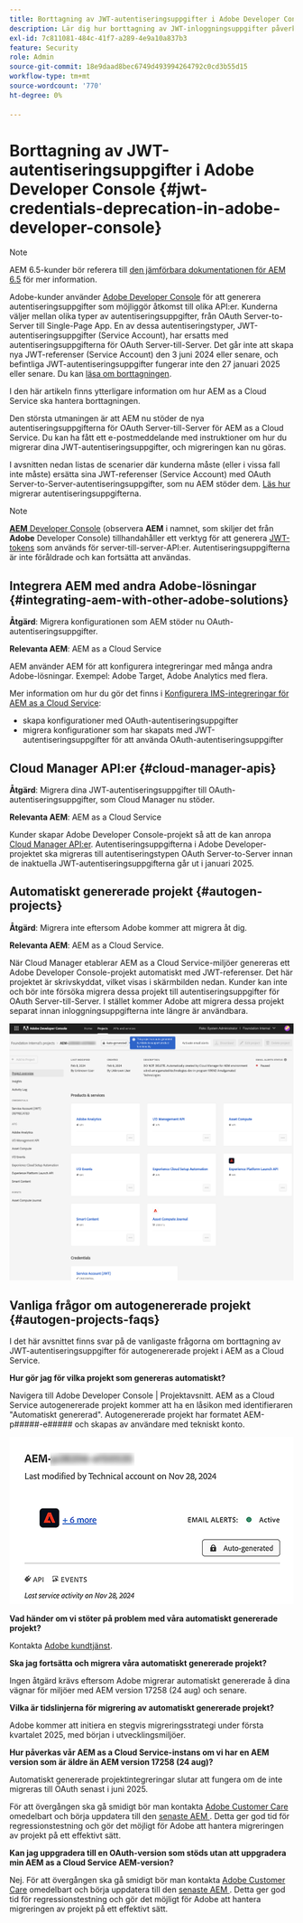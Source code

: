 ```yaml
---
title: Borttagning av JWT-autentiseringsuppgifter i Adobe Developer Console
description: Lär dig hur borttagning av JWT-inloggningsuppgifter påverkar AEM i Adobe Developer Console.
exl-id: 7c811081-484c-41f7-a289-4e9a10a837b3
feature: Security
role: Admin
source-git-commit: 18e9daad8bec6749d493994264792c0cd3b55d15
workflow-type: tm+mt
source-wordcount: '770'
ht-degree: 0%

---
```


# Borttagning av JWT-autentiseringsuppgifter i Adobe Developer Console {#jwt-credentials-deprecation-in-adobe-developer-console}

>[!NOTE]
>
>AEM 6.5-kunder bör referera till [den jämförbara dokumentationen för AEM 6.5](https://experienceleague.adobe.com/en/docs/experience-manager-65/content/security/jwt-credentials-deprecation-in-adobe-developer-console) för mer information.

Adobe-kunder använder [Adobe Developer Console](https://developer.adobe.com/console) för att generera autentiseringsuppgifter som möjliggör åtkomst till olika API:er. Kunderna väljer mellan olika typer av autentiseringsuppgifter, från OAuth Server-to-Server till Single-Page App. En av dessa autentiseringstyper, JWT-autentiseringsuppgifter (Service Account), har ersatts med autentiseringsuppgifterna för OAuth Server-till-Server. Det går inte att skapa nya JWT-referenser (Service Account) den 3 juni 2024 eller senare, och befintliga JWT-autentiseringsuppgifter fungerar inte den 27 januari 2025 eller senare. Du kan [läsa om borttagningen](https://developer.adobe.com/developer-console/docs/guides/authentication/ServerToServerAuthentication/migration/).

I den här artikeln finns ytterligare information om hur AEM as a Cloud Service ska hantera borttagningen.

Den största utmaningen är att AEM nu stöder de nya autentiseringsuppgifterna för OAuth Server-till-Server för AEM as a Cloud Service. Du kan ha fått ett e-postmeddelande med instruktioner om hur du migrerar dina JWT-autentiseringsuppgifter, och migreringen kan nu göras.

I avsnitten nedan listas de scenarier där kunderna måste (eller i vissa fall inte måste) ersätta sina JWT-referenser (Service Account) med OAuth Server-to-Server-autentiseringsuppgifter, som nu AEM stöder dem. [Läs hur](https://developer.adobe.com/developer-console/docs/guides/authentication/ServerToServerAuthentication/migration/#migration-overview) migrerar autentiseringsuppgifterna.

>[!NOTE]
>
>[**AEM** Developer Console](/help/implementing/developing/introduction/development-guidelines.md#crxde-lite-and-developer-console) (observera **AEM** i namnet, som skiljer det från **Adobe** Developer Console) tillhandahåller ett verktyg för att generera [JWT-tokens](/help/implementing/developing/introduction/generating-access-tokens-for-server-side-apis.md) som används för server-till-server-API:er. Autentiseringsuppgifterna är inte föråldrade och kan fortsätta att användas.

## Integrera AEM med andra Adobe-lösningar {#integrating-aem-with-other-adobe-solutions}

**Åtgärd**: Migrera konfigurationen som AEM stöder nu OAuth-autentiseringsuppgifter.

**Relevanta AEM**: AEM as a Cloud Service

AEM använder AEM för att konfigurera integreringar med många andra Adobe-lösningar. Exempel: Adobe Target, Adobe Analytics med flera.

Mer information om hur du gör det finns i [Konfigurera IMS-integreringar för AEM as a Cloud Service](/help/security/setting-up-ims-integrations-for-aem-as-a-cloud-service.md):

* skapa konfigurationer med OAuth-autentiseringsuppgifter
* migrera konfigurationer som har skapats med JWT-autentiseringsuppgifter för att använda OAuth-autentiseringsuppgifter

## Cloud Manager API:er {#cloud-manager-apis}

**Åtgärd**: Migrera dina JWT-autentiseringsuppgifter till OAuth-autentiseringsuppgifter, som Cloud Manager nu stöder.

**Relevanta AEM**: AEM as a Cloud Service

Kunder skapar Adobe Developer Console-projekt så att de kan anropa [Cloud Manager API:er](https://developer.adobe.com/experience-cloud/cloud-manager/guides/getting-started/create-api-integration/). Autentiseringsuppgifterna i Adobe Developer-projektet ska migreras till autentiseringstypen OAuth Server-to-Server innan de inaktuella JWT-autentiseringsuppgifterna går ut i januari 2025.

## Automatiskt genererade projekt {#autogen-projects}

**Åtgärd**: Migrera inte eftersom Adobe kommer att migrera åt dig.

**Relevanta AEM**: AEM as a Cloud Service.

När Cloud Manager etablerar AEM as a Cloud Service-miljöer genereras ett Adobe Developer Console-projekt automatiskt med JWT-referenser. Det här projektet är skrivskyddat, vilket visas i skärmbilden nedan. Kunder kan inte och bör inte försöka migrera dessa projekt till autentiseringsuppgifter för OAuth Server-till-Server. I stället kommer Adobe att migrera dessa projekt separat innan inloggningsuppgifterna inte längre är användbara.

![Automatiskt genererade projekt](/help/security/assets/jwt-deprecation-autogen-projects.png)

## Vanliga frågor om autogenererade projekt {#autogen-projects-faqs}

I det här avsnittet finns svar på de vanligaste frågorna om borttagning av JWT-autentiseringsuppgifter för autogenererade projekt i AEM as a Cloud Service.

**Hur gör jag för vilka projekt som genereras automatiskt?**

Navigera till Adobe Developer Console | Projektavsnitt.  AEM as a Cloud Service autogenererade projekt kommer att ha en låsikon med identifieraren &quot;Automatiskt genererad&quot;.  Autogenererade projekt har formatet AEM-p#####-e##### och skapas av användare med tekniskt konto.

![Autogenererade projekt](/help/security/assets/jwt-alert.png)

**Vad händer om vi stöter på problem med våra automatiskt genererade projekt?**

Kontakta [Adobe kundtjänst](https://helpx.adobe.com/ca/enterprise/using/support-for-experience-cloud.html).

**Ska jag fortsätta och migrera våra automatiskt genererade projekt?**

Ingen åtgärd krävs eftersom Adobe migrerar automatiskt genererade å dina vägnar för miljöer med AEM version 17258 (24 aug) och senare.

**Vilka är tidslinjerna för migrering av automatiskt genererade projekt?**

Adobe kommer att initiera en stegvis migreringsstrategi under första kvartalet 2025, med början i utvecklingsmiljöer.

**Hur påverkas vår AEM as a Cloud Service-instans om vi har en AEM version som är äldre än AEM version 17258 (24 aug)?**

Automatiskt genererade projektintegreringar slutar att fungera om de inte migreras till OAuth senast i juni 2025.

För att övergången ska gå smidigt bör man kontakta [Adobe Customer Care](https://helpx.adobe.com/ca/enterprise/using/support-for-experience-cloud.html) omedelbart och börja uppdatera till den [senaste AEM ](https://experienceleague.adobe.com/en/docs/experience-manager-cloud-service/content/release-notes/maintenance/latest). Detta ger god tid för regressionstestning och gör det möjligt för Adobe att hantera migreringen av projekt på ett effektivt sätt.

**Kan jag uppgradera till en OAuth-version som stöds utan att uppgradera min AEM as a Cloud Service AEM-version?**

Nej. För att övergången ska gå smidigt bör man kontakta [Adobe Customer Care](https://helpx.adobe.com/ca/enterprise/using/support-for-experience-cloud.html) omedelbart och börja uppdatera till den [senaste AEM ](https://experienceleague.adobe.com/en/docs/experience-manager-cloud-service/content/release-notes/maintenance/latest). Detta ger god tid för regressionstestning och gör det möjligt för Adobe att hantera migreringen av projekt på ett effektivt sätt.
